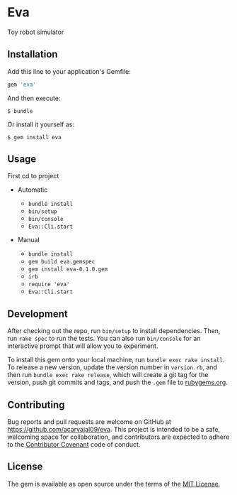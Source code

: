 # Eva

Toy robot simulator

## Installation

Add this line to your application's Gemfile:

```ruby
gem 'eva'
```

And then execute:

    $ bundle

Or install it yourself as:

    $ gem install eva

## Usage

First cd to project

- Automatic
    - `bundle install`
    - `bin/setup`
    - `bin/console`
    - `Eva::Cli.start`

- Manual
    - `bundle install`
    - `gem build eva.gemspec`
    - `gem install eva-0.1.0.gem`
    - `irb`
    - `require 'eva'`
    - `Eva::Cli.start`

## Development

After checking out the repo, run `bin/setup` to install dependencies. Then, run `rake spec` to run the tests. You can also run `bin/console` for an interactive prompt that will allow you to experiment.

To install this gem onto your local machine, run `bundle exec rake install`. To release a new version, update the version number in `version.rb`, and then run `bundle exec rake release`, which will create a git tag for the version, push git commits and tags, and push the `.gem` file to [rubygems.org](https://rubygems.org).

## Contributing

Bug reports and pull requests are welcome on GitHub at https://github.com/acarvajal09/eva. This project is intended to be a safe, welcoming space for collaboration, and contributors are expected to adhere to the [Contributor Covenant](http://contributor-covenant.org) code of conduct.


## License

The gem is available as open source under the terms of the [MIT License](http://opensource.org/licenses/MIT).

